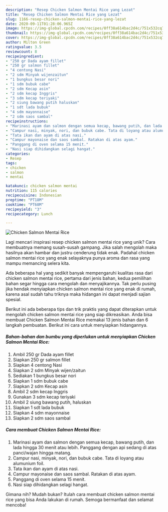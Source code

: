 ```yaml
---
description: "Resep Chicken Salmon Mentai Rice yang Lezat"
title: "Resep Chicken Salmon Mentai Rice yang Lezat"
slug: 1166-resep-chicken-salmon-mentai-rice-yang-lezat
date: 2020-09-11T01:28:06.965Z
image: https://img-global.cpcdn.com/recipes/0ff38a614bac2d4c/751x532cq70/chicken-salmon-mentai-rice-foto-resep-utama.jpg
thumbnail: https://img-global.cpcdn.com/recipes/0ff38a614bac2d4c/751x532cq70/chicken-salmon-mentai-rice-foto-resep-utama.jpg
cover: https://img-global.cpcdn.com/recipes/0ff38a614bac2d4c/751x532cq70/chicken-salmon-mentai-rice-foto-resep-utama.jpg
author: Milton Green
ratingvalue: 3.5
reviewcount: 8
recipeingredient:
- "250 gr Dada ayam fillet"
- "250 gr salmon fillet"
- "4 centong Nasi"
- "2 sdm Minyak wijenzaitun"
- "1 bungkus besar nori"
- "1 sdm bubuk cabe"
- "2 sdm Kecap asin"
- "2 sdm kecap Inggris"
- "3 sdm kecap teriyaki"
- "2 siung bawang putih haluskan"
- "1 sdt lada bubuk"
- "4 sdm mayonnaise"
- "2 sdm saos sambal"
recipeinstructions:
- "Marinasi ayam dan salmon dengan semua kecap, bawang putih, dan lada hingga 30 menit atau lebih. Panggang dengan api sedang di atas panci/wajan hingga matang."
- "Campur nasi, minyak, nori, dan bubuk cabe. Tata di loyang atau alumunium foil."
- "Tata ikan dan ayam di atas nasi."
- "Campur mayonaise dan saos sambal. Ratakan di atas ayam."
- "Panggang di oven selama 15 menit."
- "Nasi siap dihidangkan selagi hangat."
categories:
- Resep
tags:
- chicken
- salmon
- mentai

katakunci: chicken salmon mentai 
nutrition: 115 calories
recipecuisine: Indonesian
preptime: "PT18M"
cooktime: "PT60M"
recipeyield: "3"
recipecategory: Lunch

---
```



![Chicken Salmon Mentai Rice](https://img-global.cpcdn.com/recipes/0ff38a614bac2d4c/751x532cq70/chicken-salmon-mentai-rice-foto-resep-utama.jpg)

Lagi mencari inspirasi resep chicken salmon mentai rice yang unik? Cara membuatnya memang susah-susah gampang. Jika salah mengolah maka hasilnya akan hambar dan justru cenderung tidak enak. Padahal chicken salmon mentai rice yang enak selayaknya punya aroma dan rasa yang mampu memancing selera kita.



Ada beberapa hal yang sedikit banyak mempengaruhi kualitas rasa dari chicken salmon mentai rice, pertama dari jenis bahan, kedua pemilihan bahan segar hingga cara mengolah dan menyajikannya. Tak perlu pusing jika hendak menyiapkan chicken salmon mentai rice yang enak di rumah, karena asal sudah tahu triknya maka hidangan ini dapat menjadi sajian spesial.


Berikut ini ada beberapa tips dan trik praktis yang dapat diterapkan untuk mengolah chicken salmon mentai rice yang siap dikreasikan. Anda bisa membuat Chicken Salmon Mentai Rice memakai 13 jenis bahan dan 6 langkah pembuatan. Berikut ini cara untuk menyiapkan hidangannya.

<!--inarticleads1-->

##### Bahan-bahan dan bumbu yang diperlukan untuk menyiapkan Chicken Salmon Mentai Rice:

1. Ambil 250 gr Dada ayam fillet
1. Siapkan 250 gr salmon fillet
1. Siapkan 4 centong Nasi
1. Siapkan 2 sdm Minyak wijen/zaitun
1. Sediakan 1 bungkus besar nori
1. Siapkan 1 sdm bubuk cabe
1. Siapkan 2 sdm Kecap asin
1. Ambil 2 sdm kecap Inggris
1. Gunakan 3 sdm kecap teriyaki
1. Ambil 2 siung bawang putih, haluskan
1. Siapkan 1 sdt lada bubuk
1. Siapkan 4 sdm mayonnaise
1. Siapkan 2 sdm saos sambal




<!--inarticleads2-->

##### Cara membuat Chicken Salmon Mentai Rice:

1. Marinasi ayam dan salmon dengan semua kecap, bawang putih, dan lada hingga 30 menit atau lebih. Panggang dengan api sedang di atas panci/wajan hingga matang.
1. Campur nasi, minyak, nori, dan bubuk cabe. Tata di loyang atau alumunium foil.
1. Tata ikan dan ayam di atas nasi.
1. Campur mayonaise dan saos sambal. Ratakan di atas ayam.
1. Panggang di oven selama 15 menit.
1. Nasi siap dihidangkan selagi hangat.




Gimana nih? Mudah bukan? Itulah cara membuat chicken salmon mentai rice yang bisa Anda lakukan di rumah. Semoga bermanfaat dan selamat mencoba!
